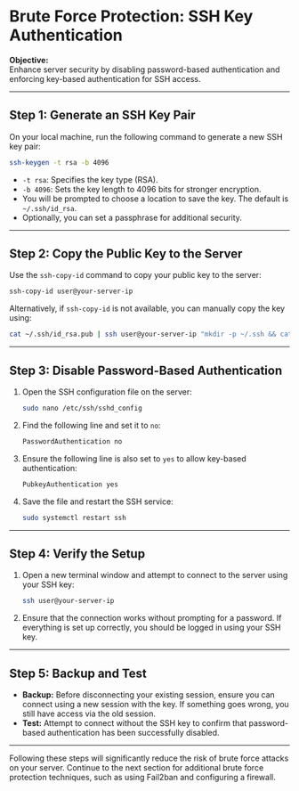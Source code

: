 # Brute Force Protection: SSH Key Authentication

**Objective:**  
Enhance server security by disabling password-based authentication and enforcing key-based authentication for SSH access.

---

## Step 1: Generate an SSH Key Pair

On your local machine, run the following command to generate a new SSH key pair:

```bash
ssh-keygen -t rsa -b 4096
```

- `-t rsa`: Specifies the key type (RSA).
- `-b 4096`: Sets the key length to 4096 bits for stronger encryption.
- You will be prompted to choose a location to save the key. The default is `~/.ssh/id_rsa`.
- Optionally, you can set a passphrase for additional security.

---

## Step 2: Copy the Public Key to the Server

Use the `ssh-copy-id` command to copy your public key to the server:

```bash
ssh-copy-id user@your-server-ip
```

Alternatively, if `ssh-copy-id` is not available, you can manually copy the key using:

```bash
cat ~/.ssh/id_rsa.pub | ssh user@your-server-ip "mkdir -p ~/.ssh && cat >> ~/.ssh/authorized_keys"
```

---

## Step 3: Disable Password-Based Authentication

1. Open the SSH configuration file on the server:

   ```bash
   sudo nano /etc/ssh/sshd_config
   ```

2. Find the following line and set it to `no`:

   ```bash
   PasswordAuthentication no
   ```

3. Ensure the following line is also set to `yes` to allow key-based authentication:

   ```bash
   PubkeyAuthentication yes
   ```

4. Save the file and restart the SSH service:

   ```bash
   sudo systemctl restart ssh
   ```

---

## Step 4: Verify the Setup

1. Open a new terminal window and attempt to connect to the server using your SSH key:

   ```bash
   ssh user@your-server-ip
   ```

2. Ensure that the connection works without prompting for a password. If everything is set up correctly, you should be logged in using your SSH key.

---

## Step 5: Backup and Test

- **Backup:** Before disconnecting your existing session, ensure you can connect using a new session with the key. If something goes wrong, you still have access via the old session.
- **Test:** Attempt to connect without the SSH key to confirm that password-based authentication has been successfully disabled.

---

Following these steps will significantly reduce the risk of brute force attacks on your server. Continue to the next section for additional brute force protection techniques, such as using Fail2ban and configuring a firewall.

